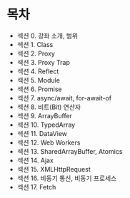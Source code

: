 # 목차

- 섹션 0. 강좌 소개, 범위
- 섹션 1. Class
- 섹션 2. Proxy
- 섹션 3. Proxy Trap
- 섹션 4. Reflect
- 섹션 5. Module
- 섹션 6. Promise
- 섹션 7. async/await, for-await-of
- 섹션 8. 비트(Bit) 연산자
- 섹션 9. ArrayBuffer
- 섹션 10. TypedArray
- 섹션 11. DataView
- 섹션 12. Web Workers
- 섹션 13. SharedArrayBuffer, Atomics
- 섹션 14. Ajax
- 섹션 15. XMLHttpRequest
- 섹션 16. 비동기 통신, 비동기 프로세스
- 섹션 17. Fetch